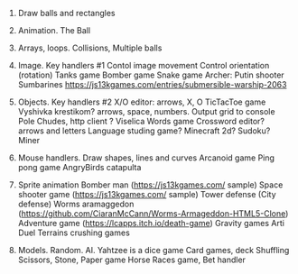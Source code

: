 1. Draw balls and rectangles
2. Animation. The Ball
3. Arrays, loops. Collisions, Multiple balls
4. Image. Key handlers #1
Contol image movement
Control orientation (rotation) 
Tanks game
Bomber game
Snake game
Archer: Putin shooter
Sumbarines https://js13kgames.com/entries/submersible-warship-2063


5. Objects. Key handlers #2
X/O editor: arrows, X, O
TicTacToe game
Vyshivka krestikom? arrows, space, numbers. Output grid to console
Pole Chudes, http client ?
Viselica
Words game
Crossword editor? arrows and letters
Language studing game?
Minecraft 2d? 
Sudoku? 
Miner

6. Mouse handlers. 
Draw shapes, lines and curves
Arcanoid game
Ping pong game
AngryBirds catapulta

7. Sprite animation
Bomber man (https://js13kgames.com/ sample)
Space shooter game (https://js13kgames.com/ sample)
Tower defense (City defense)
Worms aramaggedon (https://github.com/CiaranMcCann/Worms-Armageddon-HTML5-Clone)
Adventure game (https://lcapps.itch.io/death-game)
Gravity games Arti Duel
Terrains crushing games

7. Models. Random. AI. 
Yahtzee is a dice game
Card games, deck Shuffling
Scissors, Stone, Paper game
Horse Races game, Bet handler



